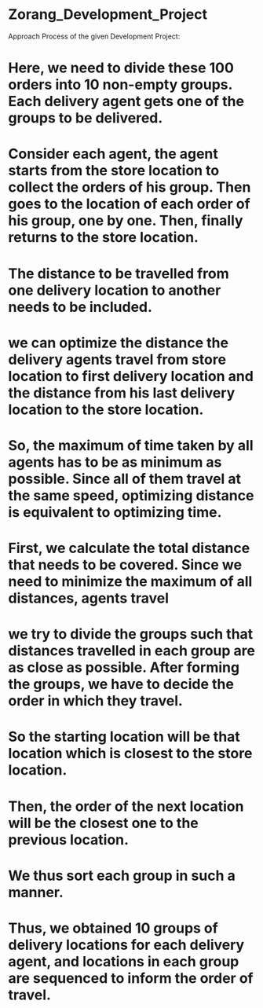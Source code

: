 # Zorang_Development_Project

Approach Process of the given Development Project:

#	Here, we need to divide these 100 orders into 10 non-empty groups. Each delivery agent gets one of the groups to be delivered. 
#	Consider each agent, the agent starts from the store location to collect the orders of his group. Then goes to the location of each order of his group, one by one. Then, finally returns to the store location.
#	The distance to be travelled from one delivery location to another needs to be included.
#	we can optimize the distance the delivery agents travel from store location to first delivery location and the distance from his last delivery location to the store location. 
#	So, the maximum of time taken by all agents has to be as minimum as possible. Since all of them travel at the same speed, optimizing distance is equivalent to optimizing time. 
#	First, we calculate the total distance that needs to be covered. Since we need to minimize the maximum of all distances, agents travel 
#	we try to divide the groups such that distances travelled in each group are as close as possible. After forming the groups, we have to decide the order in which they travel. 
#	So the starting location will be that location which is closest to the store location. 
#	Then, the order of the next location will be the closest one to the previous location. 
#	We thus sort each group in such a manner.
#	Thus, we obtained 10 groups of delivery locations for each delivery agent, and locations in each group are sequenced to inform the order of travel.
